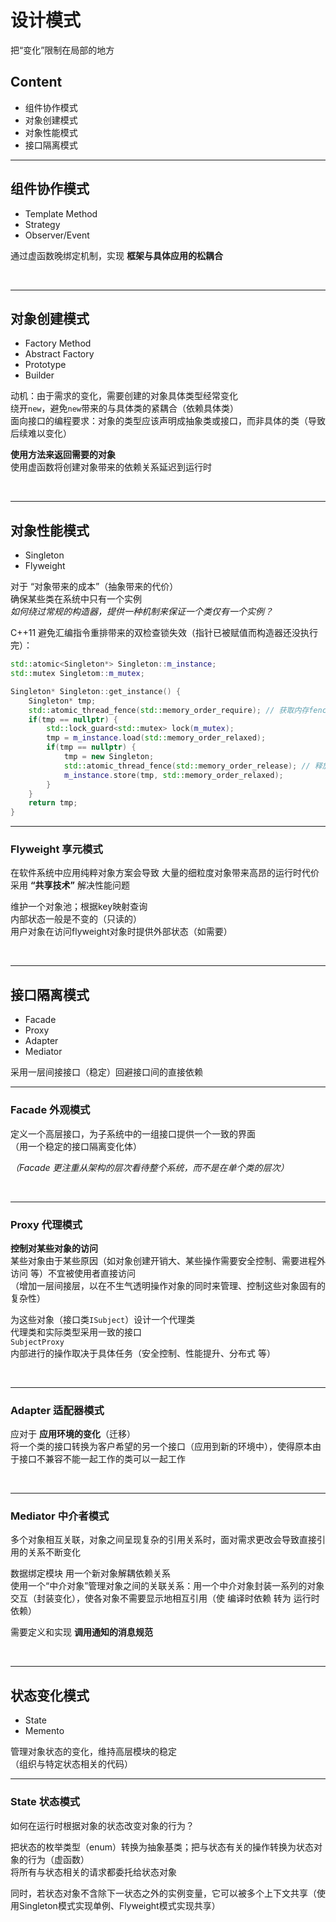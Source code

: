 # 设计模式
把“变化”限制在局部的地方  

## Content
- 组件协作模式
- 对象创建模式
- 对象性能模式
- 接口隔离模式


------
## 组件协作模式
- Template Method
- Strategy
- Observer/Event

通过虚函数晚绑定机制，实现 <b>框架与具体应用的松耦合</b>  

<br>

------
## 对象创建模式  
- Factory Method
- Abstract Factory
- Prototype
- Builder

动机：由于需求的变化，需要创建的对象具体类型经常变化  
绕开`new`，避免`new`带来的与具体类的紧耦合（依赖具体类）  
面向接口的编程要求：对象的类型应该声明成抽象类或接口，而非具体的类（导致后续难以变化）  

<b>使用方法来返回需要的对象</b>  
使用虚函数将创建对象带来的依赖关系延迟到运行时  

<br>

------
## 对象性能模式
- Singleton
- Flyweight

对于 “对象带来的成本”（抽象带来的代价）   
确保某些类在系统中只有一个实例  
*如何绕过常规的构造器，提供一种机制来保证一个类仅有一个实例？*  

C++11 避免汇编指令重排带来的双检查锁失效（指针已被赋值而构造器还没执行完）：  
```c++
std::atomic<Singleton*> Singleton::m_instance;
std::mutex Singletom::m_mutex;

Singleton* Singleton::get_instance() {
    Singleton* tmp;
    std::atomic_thread_fence(std::memory_order_require); // 获取内存fence
    if(tmp == nullptr) {
        std::lock_guard<std::mutex> lock(m_mutex);
        tmp = m_instance.load(std::memory_order_relaxed);
        if(tmp == nullptr) {
            tmp = new Singleton;
            std::atomic_thread_fence(std::memory_order_release); // 释放内存fence
            m_instance.store(tmp, std::memory_order_relaxed);
        }
    }
    return tmp;
}
```

---
### Flyweight 享元模式
在软件系统中应用纯粹对象方案会导致 大量的细粒度对象带来高昂的运行时代价   
采用 <b>“共享技术”</b> 解决性能问题   

维护一个对象池；根据key映射查询  
内部状态一般是不变的（只读的）  
用户对象在访问flyweight对象时提供外部状态（如需要）  

<br>

------
## 接口隔离模式
- Facade
- Proxy
- Adapter
- Mediator

采用一层间接接口（稳定）回避接口间的直接依赖  

---
### Facade 外观模式
定义一个高层接口，为子系统中的一组接口提供一个一致的界面  
（用一个稳定的接口隔离变化体）  

*（Facade 更注重从架构的层次看待整个系统，而不是在单个类的层次）*

<br>

---
### Proxy 代理模式
<b>控制对某些对象的访问</b>  
某些对象由于某些原因（如对象创建开销大、某些操作需要安全控制、需要进程外访问 等）不宜被使用者直接访问  
（增加一层间接层，以在不生气透明操作对象的同时来管理、控制这些对象固有的复杂性）  

为这些对象（接口类`ISubject`）设计一个代理类  
代理类和实际类型采用一致的接口  
`SubjectProxy`内部进行的操作取决于具体任务（安全控制、性能提升、分布式 等）  

<br>

---
### Adapter 适配器模式
应对于 <b>应用环境的变化</b>（迁移）  
将一个类的接口转换为客户希望的另一个接口（应用到新的环境中），使得原本由于接口不兼容不能一起工作的类可以一起工作   

<br>

---
### Mediator 中介者模式
多个对象相互关联，对象之间呈现复杂的引用关系时，面对需求更改会导致直接引用的关系不断变化   

数据绑定模块 用一个新对象解耦依赖关系  
使用一个“中介对象”管理对象之间的关联关系：用一个中介对象封装一系列的对象交互（封装变化），使各对象不需要显示地相互引用（使 编译时依赖 转为 运行时依赖）   

需要定义和实现 <b>调用通知的消息规范</b>   

<br>

------
## 状态变化模式
- State
- Memento

管理对象状态的变化，维持高层模块的稳定  
（组织与特定状态相关的代码）

--- 
### State 状态模式
如何在运行时根据对象的状态改变对象的行为？  

把状态的枚举类型（enum）转换为抽象基类；把与状态有关的操作转换为状态对象的行为（虚函数）  
将所有与状态相关的请求都委托给状态对象   

同时，若状态对象不含除下一状态之外的实例变量，它可以被多个上下文共享（使用Singleton模式实现单例、Flyweight模式实现共享）  

<br>